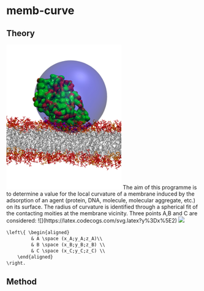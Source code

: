 # memb-curve

## Theory
<img src="images/sphere.jpg" alt="" width="300">
The aim of this programme is to determine a value for the local curvature of a membrane induced by the adsorption of an agent (protein, DNA, molecule, molecular aggregate, etc.) on its surface. The radius of curvature is identified through a spherical fit of the contacting moities at the membrane vicinity.
Three points A,B and C are considered:
![](https://latex.codecogs.com/svg.latex?y%3Dx%5E2)

<img src="https://latex.codecogs.com/svg.latex?\Large&space;\left\{ \begin{aligned} A(x_A;y_A;z_A)\\ B(x_B;y_B;z_B) \\ C(x_C;y_C;z_C) \\ \end{aligned} \right" />

```
\left\{ \begin{aligned}
         & A \space (x_A;y_A;z_A)\\
         & B \space (x_B;y_B;z_B) \\
         & C \space (x_C;y_C;z_C) \\
    \end{aligned}
\right.
```


## Method

